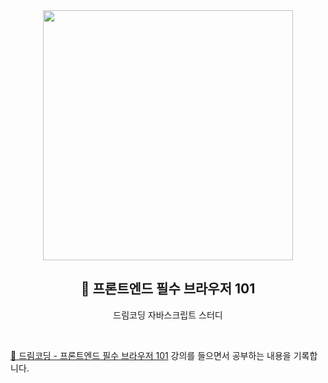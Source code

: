 <div align="center">
  <img width="400px;" src="https://user-images.githubusercontent.com/111990266/227558214-d2c813ff-6a83-4482-9074-bec5318cf96f.jpg"/>
</div>
<h2 align="center">🙈 프론트엔드 필수 브라우저 101</h2>
<p align="center">드림코딩 자바스크립트 스터디</p>

<br>

[🔗 드림코딩 - 프론트엔드 필수 브라우저 101](https://academy.dream-coding.com/courses/player/browser101/lessons/225) 강의를 들으면서 공부하는 내용을 기록합니다.
